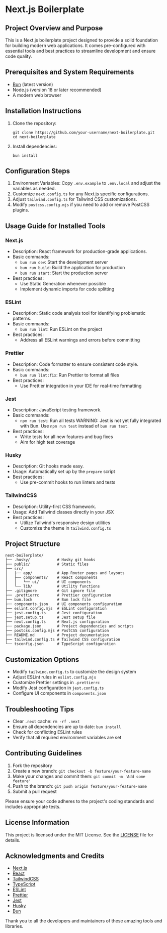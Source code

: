 # Next.js Boilerplate

## Project Overview and Purpose

This is a Next.js boilerplate project designed to provide a solid foundation for building modern web applications. It comes pre-configured with essential tools and best practices to streamline development and ensure code quality.

## Prerequisites and System Requirements

- [Bun](https://bun.sh/) (latest version)
- Node.js (version 18 or later recommended)
- A modern web browser

## Installation Instructions

1. Clone the repository:

    ```
    git clone https://github.com/your-username/next-boilerplate.git
    cd next-boilerplate
    ```

2. Install dependencies:
    ```
    bun install
    ```

## Configuration Steps

1. Environment Variables: Copy `.env.example` to `.env.local` and adjust the variables as needed.
2. Customize `next.config.ts` for any Next.js specific configurations.
3. Adjust `tailwind.config.ts` for Tailwind CSS customizations.
4. Modify `postcss.config.mjs` if you need to add or remove PostCSS plugins.

## Usage Guide for Installed Tools

### Next.js

- Description: React framework for production-grade applications.
- Basic commands:
    - `bun run dev`: Start the development server
    - `bun run build`: Build the application for production
    - `bun run start`: Start the production server
- Best practices:
    - Use Static Generation whenever possible
    - Implement dynamic imports for code splitting

### ESLint

- Description: Static code analysis tool for identifying problematic patterns.
- Basic commands:
    - `bun run lint`: Run ESLint on the project
- Best practices:
    - Address all ESLint warnings and errors before committing

### Prettier

- Description: Code formatter to ensure consistent code style.
- Basic commands:
    - `bun run lint:fix`: Run Prettier to format all files
- Best practices:
    - Use Prettier integration in your IDE for real-time formatting

### Jest

- Description: JavaScript testing framework.
- Basic commands:
    - `npm run test`: Run all tests
      WARNING: Jest is not yet fully integrated with Bun. Use `npm run test` instead of `bun run test`.
- Best practices:
    - Write tests for all new features and bug fixes
    - Aim for high test coverage

### Husky

- Description: Git hooks made easy.
- Usage: Automatically set up by the `prepare` script
- Best practices:
    - Use pre-commit hooks to run linters and tests

### TailwindCSS

- Description: Utility-first CSS framework.
- Usage: Add Tailwind classes directly in your JSX
- Best practices:
    - Utilize Tailwind's responsive design utilities
    - Customize the theme in `tailwind.config.ts`

## Project Structure

```
next-boilerplate/
├── .husky/            # Husky git hooks
├── public/            # Static files
├── src/
│   ├── app/           # App Router pages and layouts
│   ├── components/    # React components
│   │   └── ui/        # UI components
│   └── lib/           # Utility functions
├── .gitignore         # Git ignore file
├── .prettierrc        # Prettier configuration
├── bun.lock           # Bun lock file
├── components.json    # UI components configuration
├── eslint.config.mjs  # ESLint configuration
├── jest.config.ts     # Jest configuration
├── jest.setup.ts      # Jest setup file
├── next.config.ts     # Next.js configuration
├── package.json       # Project dependencies and scripts
├── postcss.config.mjs # PostCSS configuration
├── README.md          # Project documentation
├── tailwind.config.ts # Tailwind CSS configuration
└── tsconfig.json      # TypeScript configuration
```

## Customization Options

- Modify `tailwind.config.ts` to customize the design system
- Adjust ESLint rules in `eslint.config.mjs`
- Customize Prettier settings in `.prettierrc`
- Modify Jest configuration in `jest.config.ts`
- Configure UI components in `components.json`

## Troubleshooting Tips

- Clear `.next` cache: `rm -rf .next`
- Ensure all dependencies are up to date: `bun install`
- Check for conflicting ESLint rules
- Verify that all required environment variables are set

## Contributing Guidelines

1. Fork the repository
2. Create a new branch: `git checkout -b feature/your-feature-name`
3. Make your changes and commit them: `git commit -m 'Add some feature'`
4. Push to the branch: `git push origin feature/your-feature-name`
5. Submit a pull request

Please ensure your code adheres to the project's coding standards and includes appropriate tests.

## License Information

This project is licensed under the MIT License. See the [LICENSE](LICENSE) file for details.

## Acknowledgments and Credits

- [Next.js](https://nextjs.org/)
- [React](https://reactjs.org/)
- [TailwindCSS](https://tailwindcss.com/)
- [TypeScript](https://www.typescriptlang.org/)
- [ESLint](https://eslint.org/)
- [Prettier](https://prettier.io/)
- [Jest](https://jestjs.io/)
- [Husky](https://typicode.github.io/husky/)
- [Bun](https://bun.sh/)

Thank you to all the developers and maintainers of these amazing tools and libraries.
